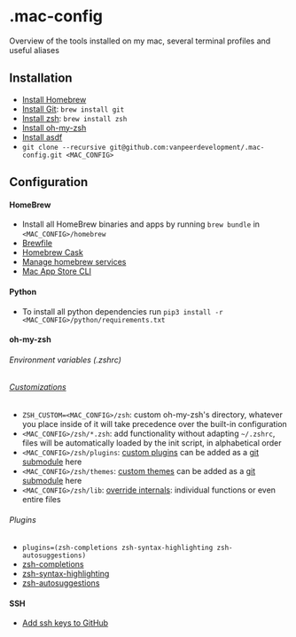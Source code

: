 # .mac-config
Overview of the tools installed on my mac, several terminal profiles and useful aliases

## Installation
- [Install Homebrew](https://brew.sh/)
- [Install Git](https://git-scm.com/): `brew install git`
- [Install zsh](http://www.zsh.org/): `brew install zsh`
- [Install oh-my-zsh](https://ohmyz.sh/)
- [Install asdf](https://asdf-vm.com/guide/getting-started.html)
- `git clone --recursive git@github.com:vanpeerdevelopment/.mac-config.git <MAC_CONFIG>`


## Configuration
#### HomeBrew
- Install all HomeBrew binaries and apps by running `brew bundle` in `<MAC_CONFIG>/homebrew`
- [Brewfile](https://github.com/Homebrew/homebrew-bundle)
- [Homebrew Cask](https://github.com/Homebrew/homebrew-cask)
- [Manage homebrew services](https://github.com/Homebrew/homebrew-services)
- [Mac App Store CLI](https://github.com/mas-cli/mas)

#### Python
- To install all python dependencies run `pip3 install -r <MAC_CONFIG>/python/requirements.txt`
    
#### oh-my-zsh
###### Environment variables (.zshrc)
###### [Customizations](https://github.com/robbyrussell/oh-my-zsh/wiki/Customization)
- `ZSH_CUSTOM=<MAC_CONFIG>/zsh`: custom oh-my-zsh's directory, whatever you place inside of it will take precedence over the built-in configuration
- `<MAC_CONFIG>/zsh/*.zsh`: add functionality without adapting `~/.zshrc`, files will be automatically loaded by the init script, in alphabetical order
- `<MAC_CONFIG>/zsh/plugins`: [custom plugins](https://github.com/robbyrussell/oh-my-zsh/wiki/Customization#overriding-and-adding-plugins) can be added as a [git submodule](https://blog.github.com/2016-02-01-working-with-submodules/) here
- `<MAC_CONFIG>/zsh/themes`: [custom themes](https://github.com/robbyrussell/oh-my-zsh/wiki/Customization#overriding-and-adding-themes) can be added as a [git submodule](https://blog.github.com/2016-02-01-working-with-submodules/) here
- `<MAC_CONFIG>/zsh/lib`: [override internals](https://github.com/robbyrussell/oh-my-zsh/wiki/Customization#overriding-internals): individual functions or even entire files

###### Plugins
- `plugins=(zsh-completions zsh-syntax-highlighting zsh-autosuggestions)`
- [zsh-completions](https://github.com/zsh-users/zsh-completions)
- [zsh-syntax-highlighting](https://github.com/zsh-users/zsh-syntax-highlighting)
- [zsh-autosuggestions](https://github.com/zsh-users/zsh-autosuggestions)

#### SSH
- [Add ssh keys to GitHub](https://docs.github.com/en/authentication/connecting-to-github-with-ssh)